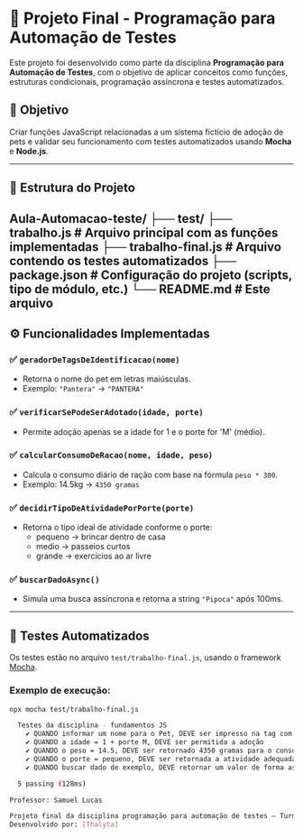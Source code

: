 # 🐾 Projeto Final - Programação para Automação de Testes

Este projeto foi desenvolvido como parte da disciplina **Programação para Automação de Testes**, com o objetivo de aplicar conceitos como funções, estruturas condicionais, programação assíncrona e testes automatizados.

## 📌 Objetivo

Criar funções JavaScript relacionadas a um sistema fictício de adoção de pets e validar seu funcionamento com testes automatizados usando **Mocha** e **Node.js**.

---

## 📁 Estrutura do Projeto

Aula-Automacao-teste/
├── test/
├── trabalho.js # Arquivo principal com as funções implementadas
├── trabalho-final.js # Arquivo contendo os testes automatizados
├── package.json # Configuração do projeto (scripts, tipo de módulo, etc.)
└── README.md # Este arquivo
---

## ⚙️ Funcionalidades Implementadas

### ✅ `geradorDeTagsDeIdentificacao(nome)`
- Retorna o nome do pet em letras maiúsculas.
- Exemplo: `"Pantera"` → `"PANTERA"`

### ✅ `verificarSePodeSerAdotado(idade, porte)`
- Permite adoção apenas se a idade for 1 e o porte for 'M' (médio).

### ✅ `calcularConsumoDeRacao(nome, idade, peso)`
- Calcula o consumo diário de ração com base na fórmula `peso * 300`.
- Exemplo: 14.5kg → `4350 gramas`

### ✅ `decidirTipoDeAtividadePorPorte(porte)`
- Retorna o tipo ideal de atividade conforme o porte:
  - pequeno → brincar dentro de casa  
  - medio → passeios curtos  
  - grande → exercícios ao ar livre

### ✅ `buscarDadoAsync()`
- Simula uma busca assíncrona e retorna a string `"Pipoca"` após 100ms.

---

## 🧪 Testes Automatizados

Os testes estão no arquivo `test/trabalho-final.js`, usando o framework [Mocha](https://mochajs.org/).

### Exemplo de execução:

```bash
npx mocha test/trabalho-final.js

  Testes da disciplina - fundamentos JS
    ✔ QUANDO informar um nome para o Pet, DEVE ser impresso na tag com letras maiúsculas
    ✔ QUANDO a idade = 1 + porte M, DEVE ser permitida a adoção
    ✔ QUANDO o peso = 14.5, DEVE ser retornado 4350 gramas para o consumo diário
    ✔ QUANDO o porte = pequeno, DEVE ser retornada a atividade adequada
    ✔ QUANDO buscar dado de exemplo, DEVE retornar um valor de forma assíncrona

  5 passing (128ms)

Professor: Samuel Lucas

Projeto final da disciplina programação para automação de testes – Turma 2025
Desenvolvido por: [Thalyta]
